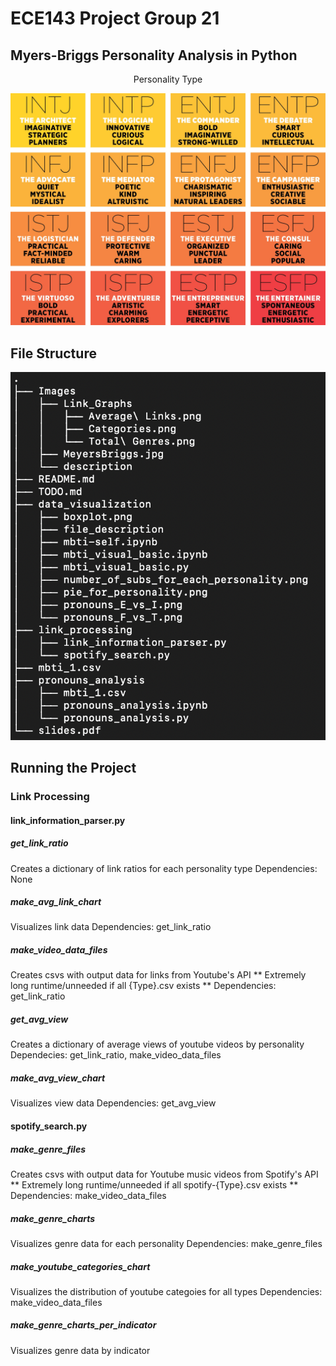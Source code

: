 # ECE143 Project Group 21
## Myers-Briggs Personality Analysis in Python
<p align="center">
    Personality Type
</p>

![image](https://github.com/admunk/ece143project/blob/main/Images/MeyersBriggs.jpg)

## File Structure
![image](https://github.com/admunk/ece143project/blob/main/Images/Structure.png)

## Running the Project

### Link Processing

#### link_information_parser.py
##### get_link_ratio
Creates a dictionary of link ratios for each personality type
Dependencies: None

##### make_avg_link_chart
Visualizes link data
Dependencies: get_link_ratio

##### make_video_data_files
Creates csvs with output data for links from Youtube's API
** Extremely long runtime/unneeded if all {Type}.csv exists **
Dependencies: get_link_ratio

##### get_avg_view
Creates a dictionary of average views of youtube videos by personality
Dependecies: get_link_ratio, make_video_data_files

##### make_avg_view_chart
Visualizes view data
Dependencies: get_avg_view

#### spotify_search.py

##### make_genre_files
Creates csvs with output data for Youtube music videos from Spotify's API
** Extremely long runtime/unneeded if all spotify-{Type}.csv exists **
Dependencies: make_video_data_files

##### make_genre_charts
Visualizes genre data for each personality
Dependencies: make_genre_files

##### make_youtube_categories_chart
Visualizes the distribution of youtube categoies for all types
Dependencies: make_video_data_files

##### make_genre_charts_per_indicator
Visualizes genre data by indicator
